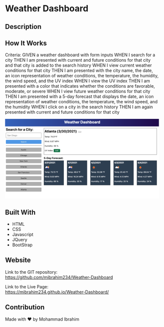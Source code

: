 # Weather Dashboard

## Description

## How It Works
Criteria:
GIVEN a weather dashboard with form inputs
WHEN I search for a city
THEN I am presented with current and future conditions for that city and that city is added to the search history
WHEN I view current weather conditions for that city
THEN I am presented with the city name, the date, an icon representation of weather conditions, the temperature, the humidity, the wind speed, and the UV index
WHEN I view the UV index
THEN I am presented with a color that indicates whether the conditions are favorable, moderate, or severe
WHEN I view future weather conditions for that city
THEN I am presented with a 5-day forecast that displays the date, an icon representation of weather conditions, the temperature, the wind speed, and the humidity
WHEN I click on a city in the search history
THEN I am again presented with current and future conditions for that city


![Weather Dashboard ScreenShot](assets/images/SSW.PNG)

## Built With
* HTML
* CSS
* Javascript
* JQuery
* BootStrap

## Website
Link to the GIT repository: <br>
https://github.com/mibrahim234/Weather-Dashboard


Link to the Live Page: <br>
https://mibrahim234.github.io/Weather-Dashboard/

## Contribution
Made with ❤️ by Mohammad Ibrahim